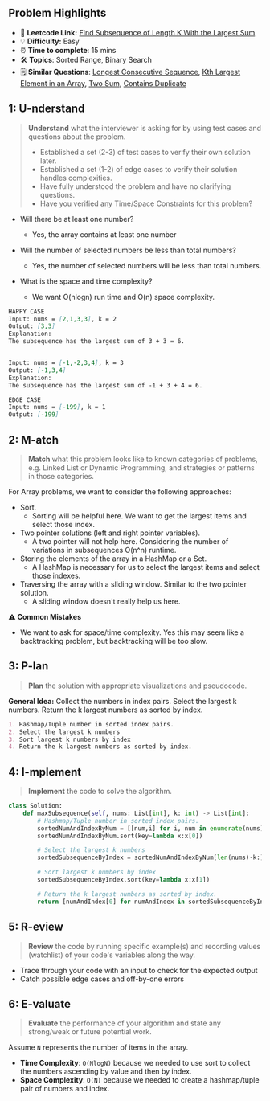 ## Problem Highlights

* 🔗 **Leetcode Link:** [Find Subsequence of Length K With the Largest Sum](https://leetcode.com/problems/find-subsequence-of-length-k-with-the-largest-sum/)
* 💡 **Difficulty:** Easy
* ⏰ **Time to complete**: 15 mins
* 🛠️ **Topics**: Sorted Range, Binary Search 
* 🗒️ **Similar Questions**: [Longest Consecutive Sequence](https://leetcode.com/problems/longest-consecutive-sequence/), [Kth Largest Element in an Array](https://leetcode.com/problems/kth-largest-element-in-an-array/), [Two Sum](https://github.com/codepath/compsci_guides/wiki/Two-Sum), [Contains Duplicate](https://leetcode.com/problems/contains-duplicate/)
    
## 1: U-nderstand
 
> **Understand** what the interviewer is asking for by using test cases and questions about the problem.
> 
> - Established a set (2-3) of test cases to verify their own solution later.
> - Established a set (1-2) of edge cases to verify their solution handles complexities.
> - Have fully understood the problem and have no clarifying questions.
> - Have you verified any Time/Space Constraints for this problem?

- Will there be at least one number?
    - Yes, the array contains at least one number

- Will the number of selected numbers be less than total numbers?
    - Yes, the number of selected numbers will be less than total numbers.

- What is the space and time complexity?
    - We want O(nlogn) run time and O(n) space complexity. 


```markdown
HAPPY CASE
Input: nums = [2,1,3,3], k = 2
Output: [3,3]
Explanation:
The subsequence has the largest sum of 3 + 3 = 6.


Input: nums = [-1,-2,3,4], k = 3
Output: [-1,3,4]
Explanation: 
The subsequence has the largest sum of -1 + 3 + 4 = 6.

EDGE CASE
Input: nums = [-199], k = 1
Output: [-199]
```   
    
## 2: M-atch

<!-- See https://docs.google.com/document/d/1hYT1hoOJ6pFIt8A5q-PIZmYP7pB4WqlzyUJgFx9x2mY/edit#heading=h.ya2de4n4zsds for list of algorithms based on question type-->

> **Match** what this problem looks like to known categories of problems, e.g. Linked List or Dynamic Programming, and strategies or patterns in those categories.

For Array problems, we want to consider the following approaches:

- Sort. 
    - Sorting will be helpful here. We want to get the largest items and select those index.
- Two pointer solutions (left and right pointer variables). 
    - A two pointer will not help here. Considering the number of variations in subsequences O(n^n) runtime.
- Storing the elements of the array in a HashMap or a Set. 
    - A HashMap is necessary for us to select the largest items and select those indexes. 
- Traversing the array with a sliding window. Similar to the two pointer solution. 
    - A sliding window doesn't really help us here.

**⚠️ Common Mistakes**

* We want to ask for space/time complexity. Yes this may seem like a backtracking problem, but backtracking will be too slow. 


## 3: P-lan

> **Plan** the solution with appropriate visualizations and pseudocode.

**General Idea:** Collect the numbers in index pairs. Select the largest k numbers. Return the k largest numbers as sorted by index.  

```markdown
1. Hashmap/Tuple number in sorted index pairs. 
2. Select the largest k numbers
3. Sort largest k numbers by index
4. Return the k largest numbers as sorted by index.
```

## 4: I-mplement

> **Implement** the code to solve the algorithm.

```python
class Solution:
    def maxSubsequence(self, nums: List[int], k: int) -> List[int]:
        # Hashmap/Tuple number in sorted index pairs. 
        sortedNumAndIndexByNum = [[num,i] for i, num in enumerate(nums)]
        sortedNumAndIndexByNum.sort(key=lambda x:x[0])

        # Select the largest k numbers
        sortedSubsequenceByIndex = sortedNumAndIndexByNum[len(nums)-k:]

        # Sort largest k numbers by index
        sortedSubsequenceByIndex.sort(key=lambda x:x[1])

        # Return the k largest numbers as sorted by index.
        return [numAndIndex[0] for numAndIndex in sortedSubsequenceByIndex]
```
    
## 5: R-eview

> **Review** the code by running specific example(s) and recording values (watchlist) of your code's variables along the way.

- Trace through your code with an input to check for the expected output
- Catch possible edge cases and off-by-one errors

## 6: E-valuate

> **Evaluate** the performance of your algorithm and state any strong/weak or future potential work.

Assume `N` represents the number of items in the array.

* **Time Complexity**: `O(NlogN)` because we needed to use sort to collect the numbers ascending by value and then by index.
* **Space Complexity**: `O(N)` because we needed to create a hashmap/tuple pair of numbers and index. 